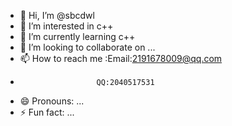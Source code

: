 - 👋 Hi, I’m @sbcdwl
- 👀 I’m interested in c++
- 🌱 I’m currently learning c++
- 💞️ I’m looking to collaborate on ...
- 📫 How to reach me :Email:2191678009@qq.com
-                      QQ:2040517531
- 😄 Pronouns: ...
- ⚡ Fun fact: ...

<!---
sbcdwl/sbcdwl is a ✨ special ✨ repository because its `README.md` (this file) appears on your GitHub profile.
You can click the Preview link to take a look at your changes.
--->
